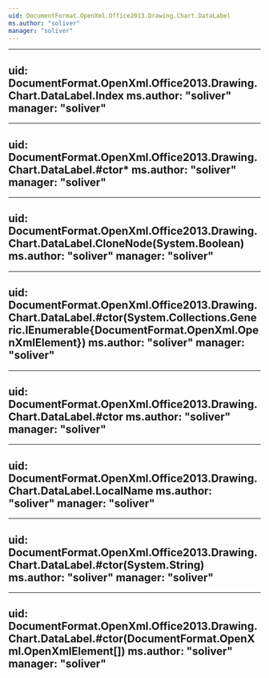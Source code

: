 ```yaml
---
uid: DocumentFormat.OpenXml.Office2013.Drawing.Chart.DataLabel
ms.author: "soliver"
manager: "soliver"
---
```


---
uid: DocumentFormat.OpenXml.Office2013.Drawing.Chart.DataLabel.Index
ms.author: "soliver"
manager: "soliver"
---

---
uid: DocumentFormat.OpenXml.Office2013.Drawing.Chart.DataLabel.#ctor*
ms.author: "soliver"
manager: "soliver"
---

---
uid: DocumentFormat.OpenXml.Office2013.Drawing.Chart.DataLabel.CloneNode(System.Boolean)
ms.author: "soliver"
manager: "soliver"
---

---
uid: DocumentFormat.OpenXml.Office2013.Drawing.Chart.DataLabel.#ctor(System.Collections.Generic.IEnumerable{DocumentFormat.OpenXml.OpenXmlElement})
ms.author: "soliver"
manager: "soliver"
---

---
uid: DocumentFormat.OpenXml.Office2013.Drawing.Chart.DataLabel.#ctor
ms.author: "soliver"
manager: "soliver"
---

---
uid: DocumentFormat.OpenXml.Office2013.Drawing.Chart.DataLabel.LocalName
ms.author: "soliver"
manager: "soliver"
---

---
uid: DocumentFormat.OpenXml.Office2013.Drawing.Chart.DataLabel.#ctor(System.String)
ms.author: "soliver"
manager: "soliver"
---

---
uid: DocumentFormat.OpenXml.Office2013.Drawing.Chart.DataLabel.#ctor(DocumentFormat.OpenXml.OpenXmlElement[])
ms.author: "soliver"
manager: "soliver"
---
